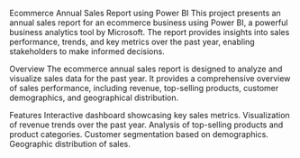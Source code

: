 
Ecommerce Annual Sales Report using Power BI
This project presents an annual sales report for an ecommerce business using Power BI, a powerful business analytics tool by Microsoft. The report provides insights into sales performance, trends, and key metrics over the past year, enabling stakeholders to make informed decisions.

Overview
The ecommerce annual sales report is designed to analyze and visualize sales data for the past year. It provides a comprehensive overview of sales performance, including revenue, top-selling products, customer demographics, and geographical distribution.

Features
Interactive dashboard showcasing key sales metrics.
Visualization of revenue trends over the past year.
Analysis of top-selling products and product categories.
Customer segmentation based on demographics.
Geographic distribution of sales.
